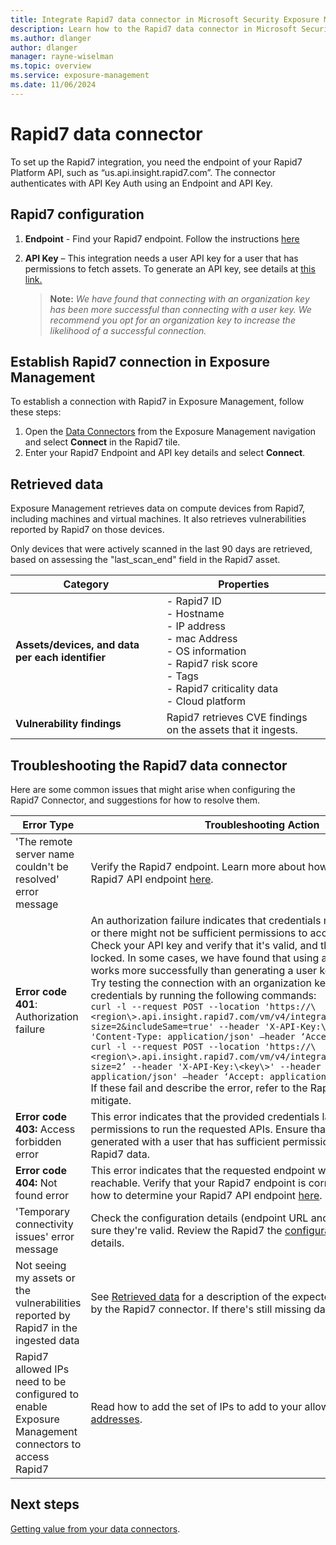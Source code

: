 ```yaml
---
title: Integrate Rapid7 data connector in Microsoft Security Exposure Management
description: Learn how to the Rapid7 data connector in Microsoft Security Exposure Management.
ms.author: dlanger
author: dlanger
manager: rayne-wiselman
ms.topic: overview
ms.service: exposure-management
ms.date: 11/06/2024
---
```


# Rapid7 data connector

To set up the Rapid7 integration, you need the endpoint of your Rapid7 Platform API, such as “us.api.insight.rapid7.com”. The connector authenticates with API Key Auth using an Endpoint and API Key.

## Rapid7 configuration

1. **Endpoint** - Find your Rapid7 endpoint. Follow the instructions [here](https://docs.rapid7.com/insight/api-overview#endpoint )
2. **API Key** – This integration needs a user API key for a user that has permissions to fetch assets. To generate an API key, see details at [this link.](https://docs.rapid7.com/insight/managing-platform-api-keys/#api-keys-based-on-your-insight-account-role)

   > **Note:** *We have found that connecting with an organization key has been more successful than connecting with a user key. We recommend you opt for an organization key to increase the likelihood of a successful connection.*

## Establish Rapid7 connection in Exposure Management

To establish a connection with Rapid7 in Exposure Management, follow these steps:

1. Open the [Data Connectors](https://security.microsoft.com/exposure-data-connectors) from the Exposure Management navigation and select **Connect** in the Rapid7 tile.
1. Enter your Rapid7 Endpoint and API key details and select **Connect**.

## Retrieved data

Exposure Management retrieves data on compute devices from Rapid7, including machines and virtual machines. It also retrieves vulnerabilities reported by Rapid7 on those devices.

Only devices that were actively scanned in the last 90 days are retrieved, based on assessing the "last_scan_end" field in the Rapid7 asset.

| Category               | Properties                                                                 |
|------------------------|----------------------------------------------------------------------------|
| **Assets/devices, and data per each identifier** | - Rapid7 ID<br>- Hostname<br>- IP address<br>- mac Address<br>- OS information<br>- Rapid7 risk score<br>- Tags<br>- Rapid7 criticality data<br>- Cloud platform |
| **Vulnerability findings** | Rapid7 retrieves CVE findings on the assets that it ingests.             |

## Troubleshooting the Rapid7 data connector

Here are some common issues that might arise when configuring the Rapid7 Connector, and suggestions for how to resolve them.

| **Error Type**                                                    | **Troubleshooting Action**                                   |
| ------------------------------------------------------------ | ------------------------------------------------------------ |
| 'The remote server name couldn't be resolved' error message | Verify the Rapid7 endpoint. Learn more about how to determine your Rapid7 API endpoint [here](https://nam06.safelinks.protection.outlook.com/?url=https%3A%2F%2Fdocs.rapid7.com%2Finsight%2Fapi-overview%23endpoint&data=05\|02\|dlanger@microsoft.com\|16df3effc63244b6236808dcfe9c61d1\|72f988bf86f141af91ab2d7cd011db47\|1\|0\|638665194889184920\|Unknown\|TWFpbGZsb3d8eyJFbXB0eU1hcGkiOnRydWUsIlYiOiIwLjAuMDAwMCIsIlAiOiJXaW4zMiIsIkFOIjoiTWFpbCIsIldUIjoyfQ%3D%3D\|0\|\|\|&sdata=s1lGW1eKqmNLGqe%2FNxbMZvszhRwRzGM6AD6Gv0w26IU%3D&reserved=0). |
| **Error code 401**: Authorization failure                    | An authorization failure indicates that credentials might not be correct, or there might not be sufficient permissions to access the Rapid7 data. Check your API key and verify that it's valid, and that the account isn't locked. In some cases, we have found that using an organization key works more successfully than generating a user key. <br>Try testing the connection with an organization key. You can test your credentials by running the following commands:<br>`curl -l --request POST --location 'https://\<region\>.api.insight.rapid7.com/vm/v4/integration/assets?size=2&includeSame=true' --header 'X-API-Key:\<key\>' --header 'Content-Type: application/json' –header ‘Accept: application/json’`<br> `curl -l --request POST --location 'https://\<region\>.api.insight.rapid7.com/vm/v4/integration/vulnerabilities?size=2’ --header 'X-API-Key:\<key\>' --header 'Content-Type: application/json' –header ‘Accept: application/json’`<br>If these fail and describe the error, refer to the Rapid7 documentation to mitigate. |
| **Error code 403:** Access forbidden error                   | This error indicates that the provided credentials lack the necessary permissions to run the requested APIs. Ensure that your API key is generated with a user that has sufficient permissions to access the Rapid7 data. |
| **Error code 404:** Not found error                          | This error indicates that the requested endpoint wasn't found to be reachable. Verify that your Rapid7 endpoint is correct. Learn more about how to determine your Rapid7 API endpoint [here](https://nam06.safelinks.protection.outlook.com/?url=https%3A%2F%2Fdocs.rapid7.com%2Finsight%2Fapi-overview%23endpoint&data=05\|02\|dlanger@microsoft.com\|16df3effc63244b6236808dcfe9c61d1\|72f988bf86f141af91ab2d7cd011db47\|1\|0\|638665194889196555\|Unknown\|TWFpbGZsb3d8eyJFbXB0eU1hcGkiOnRydWUsIlYiOiIwLjAuMDAwMCIsIlAiOiJXaW4zMiIsIkFOIjoiTWFpbCIsIldUIjoyfQ%3D%3D\|0\|\|\|&sdata=2aWPJYDlYwjkR6RFf3hrzT0daw%2BmFGE53W4rLf3zpY8%3D&reserved=0). |
| 'Temporary connectivity issues' error message                | Check the configuration details (endpoint URL and API Key) and make sure they're valid. Review the Rapid7 the [configuration section](#rapid7-configuration) for details. |
| Not seeing my assets or the vulnerabilities reported by Rapid7 in the ingested data | See [Retrieved data](#retrieved-data) for a description of the expected data to be retrieved by the Rapid7 connector. If there's still missing data, contact Support. |
| Rapid7 allowed IPs need to be configured to enable Exposure Management connectors to access Rapid7 | Read how to add the set of IPs to add to your allowlist here: [Allowlist IP addresses](configure-data-connectors.md#allowlist-ip-addresses). |

## Next steps

[Getting value from your data connectors](value-data-connectors.md).

